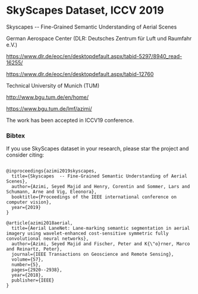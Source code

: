 # SkyScapes Dataset, ICCV 2019
Skyscapes  -- Fine-Grained Semantic Understanding of Aerial Scenes

German Aerospace Center (DLR: Deutsches Zentrum für Luft und Raumfahr e.V.)

https://www.dlr.de/eoc/en/desktopdefault.aspx/tabid-5297/8940_read-16255/

https://www.dlr.de/eoc/en/desktopdefault.aspx/tabid-12760

Technical University of Munich (TUM)

http://www.bgu.tum.de/en/home/

https://www.bgu.tum.de/lmf/azimi/

The work has been accepted in ICCV19 conference.


### Bibtex
If you use SkyScapes dataset in your research, please star the project and consider citing:

```

@inproceedings{azimi2019skyscapes,
  title={Skyscapes  -- Fine-Grained Semantic Understanding of Aerial Scenes},
  author={Azimi, Seyed Majid and Henry, Corentin and Sommer, Lars and Schumann, Arne and Vig, Eleonora},
  booktitle={Proceedings of the IEEE international conference on computer vision},
  year={2019}
}

@article{azimi2018aerial,
  title={Aerial LaneNet: Lane-marking semantic segmentation in aerial imagery using wavelet-enhanced cost-sensitive symmetric fully convolutional neural networks},
  author={Azimi, Seyed Majid and Fischer, Peter and K{\"o}rner, Marco and Reinartz, Peter},
  journal={IEEE Transactions on Geoscience and Remote Sensing},
  volume={57},
  number={5},
  pages={2920--2938},
  year={2018},
  publisher={IEEE}
}
```
